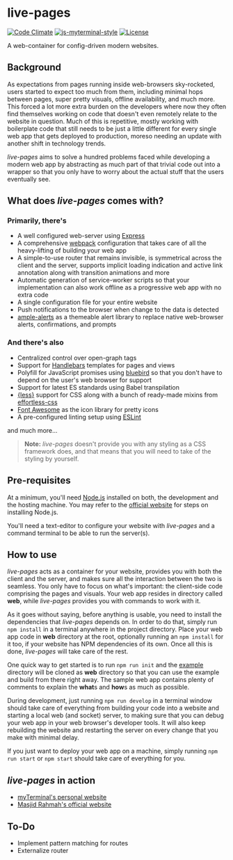 # live-pages

[![Code Climate](https://codeclimate.com/github/team-fluxion/live-pages.png)](https://codeclimate.com/github/team-fluxion/live-pages)
[![js-myterminal-style](https://img.shields.io/badge/code%20style-myterminal-blue.svg)](https://www.npmjs.com/package/eslint-config-myterminal)
[![License](https://img.shields.io/github/license/team-fluxion/live-pages.svg)](https://opensource.org/licenses/MIT)

A web-container for config-driven modern websites.

## Background

As expectations from pages running inside web-browsers sky-rocketed, users started to expect too much from them, including minimal hops between pages, super pretty visuals, offline availability, and much more. This forced a lot more extra burden on the developers where now they often find themselves working on code that doesn't even remotely relate to the website in question. Much of this is repetitive, mostly working with boilerplate code that still needs to be just a little different for every single web app that gets deployed to production, moreso needing an update with another shift in technology trends.

*live-pages* aims to solve a hundred problems faced while developing a modern web app by abstracting as much part of that trivial code out into a wrapper so that you only have to worry about the actual stuff that the users eventually see.

## What does *live-pages* comes with?

### Primarily, there's

* A well configured web-server using [Express](https://expressjs.com)
* A comprehensive [webpack](https://webpack.js.org) configuration that takes care of all the heavy-lifting of building your web app
* A simple-to-use router that remains invisible, is symmetrical across the client and the server, supports implicit loading indication and active link annotation along with transition animations and more
* Automatic generation of service-worker scripts so that your implementation can also work offline as a progressive web app with no extra code
* A single configuration file for your entire website
* Push notifications to the browser when change to the data is detected
* [ample-alerts](https://npmjs.com/package/ample-alerts) as a themeable alert library to replace native web-browser alerts, confirmations, and prompts

### And there's also

* Centralized control over open-graph tags
* Support for [Handlebars](https://handlebarsjs.com) templates for pages and views
* Polyfill for JavaScript promises using [bluebird](https://www.npmjs.com/package/bluebird) so that you don't have to depend on the user's web browser for support
* Support for latest ES standards using Babel transpilation
* [{less}](http://lesscss.org) support for CSS along with a bunch of ready-made mixins from [effortless-css](https://www.npmjs.com/package/effortless-css)
* [Font Awesome](https://fontawesome.com) as the icon library for pretty icons
* A pre-configured linting setup using [ESLint](https://eslint.org)

and much more...

> **Note:** *live-pages* doesn't provide you with any styling as a CSS framework does, and that means that you will need to take of the styling by yourself.

## Pre-requisites

At a minimum, you'll need [Node.js](https://nodejs.org) installed on both, the development and the hosting machine. You may refer to the [official website](https://nodejs.org) for steps on installing Node.js.

You'll need a text-editor to configure your website with *live-pages* and a command terminal to be able to run the server(s).

## How to use

*live-pages* acts as a container for your website, provides you with both the client and the server, and makes sure all the interaction between the two is seamless. You only have to focus on what's important: the client-side code comprising the pages and visuals. Your web app resides in directory called **web**, while *live-pages* provides you with commands to work with it.

As it goes without saying, before anything is usable, you need to install the dependencies that *live-pages* depends on. In order to do that, simply run `npm install` in a terminal anywhere in the project directory. Place your web app code in **web** directory at the root, optionally running an `npm install` for it too, if your website has NPM dependencies of its own. Once all this is done, *live-pages* will take care of the rest.

One quick way to get started is to run `npm run init` and the [example](example) directory will be cloned as **web** directory so that you can use the example and build from there right away. The sample web app contains plenty of comments to explain the **what**s and **how**s as much as possible.

During development, just running `npm run develop` in a terminal window should take care of everything from building your code into a website and starting a local web (and socket) server, to making sure that you can debug your web app in your web browser's developer tools. It will also keep rebuilding the website and restarting the server on every change that you make with minimal delay.

If you just want to deploy your web app on a machine, simply running `npm run start` or `npm start` should take care of everything for you.


## *live-pages* in action

- [myTerminal's personal website](https://myterminal.me)
- [Masjid Rahmah's official website](https://masjidrahmah.us)

## To-Do

* Implement pattern matching for routes
* Externalize router
